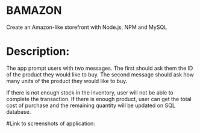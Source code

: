 # BAMAZON

Create an Amazon-like storefront with Node.js, NPM  and MySQL 

# Description:  

The app prompt users with two messages.
The first should ask them the ID of the product they would like to buy.
The second message should ask how many units of the product they would like to buy.

 If there is not enough stock in the inventory, user will not be able to complete the transaction.
 If there is enough product, user can get the total cost of purchase and the remaining quantity will be updated on SQL database.

#Link to screenshots of application:  